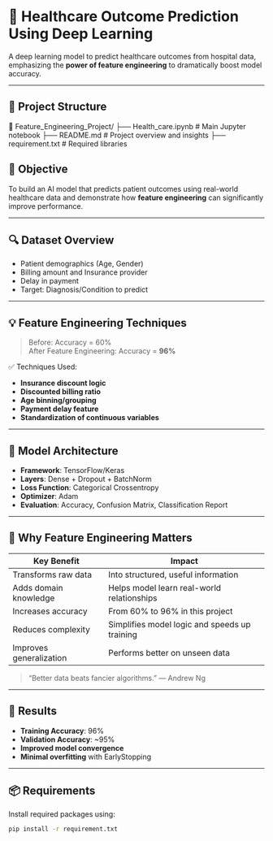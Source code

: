 # 🧠 Healthcare Outcome Prediction Using Deep Learning

A deep learning model to predict healthcare outcomes from hospital data, emphasizing the **power of feature engineering** to dramatically boost model accuracy.

---

## 📂 Project Structure

📁 Feature_Engineering_Project/
├── Health_care.ipynb     # Main Jupyter notebook
├── README.md             # Project overview and insights
├── requirement.txt       # Required libraries

## 🚀 Objective

To build an AI model that predicts patient outcomes using real-world healthcare data and demonstrate how **feature engineering** can significantly improve performance.

---

## 🔍 Dataset Overview

- Patient demographics (Age, Gender)
- Billing amount and Insurance provider
- Delay in payment
- Target: Diagnosis/Condition to predict

---

## 💡 Feature Engineering Techniques

> Before: Accuracy = 60%  
> After Feature Engineering: Accuracy = **96%**

✅ Techniques Used:
- **Insurance discount logic**
- **Discounted billing ratio**
- **Age binning/grouping**
- **Payment delay feature**
- **Standardization of continuous variables**

---

## 🧠 Model Architecture

- **Framework**: TensorFlow/Keras
- **Layers**: Dense + Dropout + BatchNorm
- **Loss Function**: Categorical Crossentropy
- **Optimizer**: Adam
- **Evaluation**: Accuracy, Confusion Matrix, Classification Report

---

## 🌟 Why Feature Engineering Matters

| Key Benefit               | Impact                                                |
|---------------------------|--------------------------------------------------------|
| Transforms raw data       | Into structured, useful information                    |
| Adds domain knowledge     | Helps model learn real-world relationships             |
| Increases accuracy        | From 60% to 96% in this project                        |
| Reduces complexity        | Simplifies model logic and speeds up training          |
| Improves generalization   | Performs better on unseen data                         |

> “Better data beats fancier algorithms.” — Andrew Ng

---

## 🧪 Results

- **Training Accuracy**: 96%
- **Validation Accuracy**: ~95%
- **Improved model convergence**
- **Minimal overfitting** with EarlyStopping

---

## 📦 Requirements

Install required packages using:

```bash
pip install -r requirement.txt
